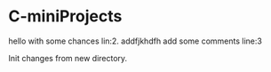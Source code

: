 # C-miniProjects

hello with some chances lin:2.
addfjkhdfh
add some comments   line:3

Init changes from new directory.

